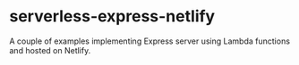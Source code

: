 # serverless-express-netlify
A couple of examples implementing Express server using Lambda functions and hosted on Netlify.
